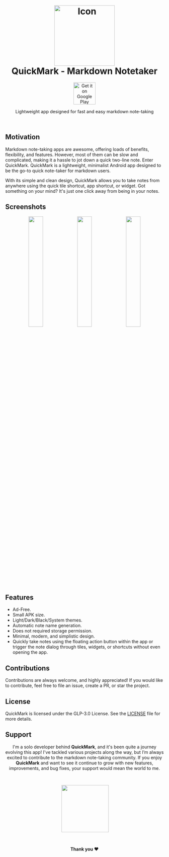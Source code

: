 <h1 align="center">
    <img src="https://github.com/xectrone/xectrone/blob/main/assets/QuickMark/Icon/Icon%20%E2%80%93%209.png" width="192" height="192" alt="Icon">
    <br />
    <b>QuickMark - Markdown Notetaker</b>
</h1>

<div align="center">

[<img src="https://play.google.com/intl/en_us/badges/images/generic/en_badge_web_generic.png" alt="Get it on Google Play"  height="70"/>](https://play.google.com/store/apps/details?id=com.xectrone.quickmark)

Lightweight app designed for fast and easy markdown note-taking

</div>
<br/>

## Motivation 

Markdown note-taking apps are awesome, offering loads of benefits, flexibility, and features. However, most of them can be slow and complicated, making it a hassle to jot down a quick two-line note. Enter QuickMark. QuickMark is a lightweight, minimalist Android app designed to be the go-to quick note-taker for markdown users.

With its simple and clean design, QuickMark allows you to take notes from anywhere using the quick tile shortcut, app shortcut, or widget. Got something on your mind? It's just one click away from being in your notes.

## Screenshots

</div>
<div align="left">

<div align="center">
    <img src="https://github.com/xectrone/xectrone/blob/main/assets/QuickMark/Screenshots/Artboard%20%E2%80%93%201.png" width="30%"  alt=""/>
    <img src="https://github.com/xectrone/xectrone/blob/main/assets/QuickMark/Screenshots/Artboard%20%E2%80%93%202.png" width="30%"  alt=""/>
    <img src="https://github.com/xectrone/xectrone/blob/main/assets/QuickMark/Screenshots/Artboard%20%E2%80%93%208.png" width="30%"  alt=""/>
</div>
</div>



## Features

* Ad-Free.
* Small APK size.
* Light/Dark/Black/System themes.
* Automatic note name generation.
* Does not required storage permission.
* Minimal, modern, and simplistic design.
* Quickly take notes using the floating action button within the app or trigger the note dialog through tiles, widgets, or shortcuts without even opening the app.



## Contributions
Contributions are always welcome, and highly appreciated! If you would like to contribute, feel free to file an issue, create a PR, or star the project.

## License
QuickMark is licensed under the GLP-3.0 License. See the [LICENSE](./LICENSE) file for more details.

## Support
<div align="center">

  
I'm a solo developer behind **QuickMark**, and it's been quite a journey evolving this app! I've tackled various projects along the way, but I’m always excited to contribute to the markdown note-taking community.
If you enjoy **QuickMark** and want to see it continue to grow with new features, improvements, and bug fixes, your support would mean the world to me.

<br/>

 <a style="display: inline-block; margin-right: 0.25rem;"><a href="https://www.ko-fi.com/xectrone"><img src="https://storage.ko-fi.com/cdn/kofi2.png?v=3" width="150"/></a></a>

<br/>

**Thank you ❤️**

</div>


